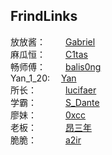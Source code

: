 ## FrindLinks

放放酱：   &emsp;&emsp;[Gabriel](https://godeep.pro)  
麻瓜恒：   &emsp;&emsp;[C1tas](http://blog.c1tas.com)  
畅师傅：   &emsp;&emsp;[balis0ng](http://balis0ng.com/)  
Yan_1_20: &emsp;[Yan](https://yan-1-20.github.io/)  
所长：     &emsp;&emsp;&emsp;[lucifaer](http://lucifaer.com/)  
学霸：     &emsp;&emsp;&emsp;[S_Dante](http://over-rainbow.cn/)  
廖妹：     &emsp;&emsp;&emsp;[0xcc](http://blog.z0z.me)  
老板：     &emsp;&emsp;&emsp;[昂三年](http://l_ang.ren)  
脆脆：     &emsp;&emsp;&emsp;[a2ir](https://a2ir.github.io/)  